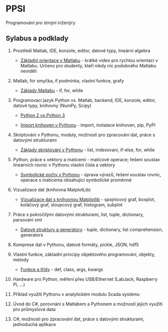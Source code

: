 # PPSI
Programování pro strojní inženýry

## Sylabus a podklady

1. Prostředí Matlab, IDE, konzole, editor, datové typy, lineární algebra

    * [Základní orientace v Matlabu](podklady/video/matlab_zaklady.md) - krátké video pro rychlou orientaci v Matlabu. Určeno pro studenty, kteří nikdy nic podobného Matlabu neviděli

1. Matlab, for smyčka, if podmínka, vlastní funkce, grafy

    * [Základy Matlabu](podklady/markdown/zaklady_matlabu.md) - if, for, while

1. Programovací jazyk Python vs. Matlab, backend, IDE, konzole, editor, datové typy, knihovny (NumPy, Scipy)

    * [Python 2 vs Python 3](podklady/notebooks/python3_vs_python2.ipynb)
    
    * [Import knihoven v Pythonu](podklady/notebooks/python_imports.ipynb) - import, instalace knihoven, pip, PyPI

1. Skriptování v Pythonu, moduly, možnosti pro zpracování dat, práce s datovými strukturami

    * [Základy skriptování v Pythonu](podklady/notebooks/skriptovani_v_pythonu.ipynb) - list, indexovaní, if-else, for, while

1. Python, práce s vektory a maticemi - maticové operace; řešení soustav lineárních rovnic v Pythonu vlastní čísla a vektory

    * [Symbolické počty v Pythonu](podklady/notebooks/symbolicke-pocty.ipynb) - úprava výrazů, řešení soustav rovnic, operace s maticema obsahujicí symbolické proměnné

1. Vizualizace dat (knihovna MatplotLib)

    * [Vizualizace dat s knihovnou Matplotlib](podklady/notebooks/matplotlib.ipynb) - spojnicový graf, boxplot, koláčový graf, sloupcový graf, histogram, subplot

1. Práce s pokročilými datovými strukturami, list, tuple, dictionary, parsování xml

    * [Datové struktury a generátory](podklady/notebooks/datove_struktury.ipynb) - tuple, dictionary, list comprehension, generators

1. Komprese dat v Pythonu, datové formáty, pickle, JSON, hdf5

1. Vlastní funkce, základní principy objektového programování, objekty, metody

    * [Funkce a třídy](podklady/notebooks/funkce_a_tridy.ipynb) - def, class, args, kwargs

1. Hardware pro Python, měření přes USB/Ethernet (LabJack, Raspberry Pi, …)

1. Příklad využití Pythonu v analytickém modulu Scada systému

1. Úvod do C#, porovnání s Matlabem a Pythonem a možností jejich využití pro průmyslová data

1. C#, možnosti pro zpracování dat, práce s datovými strukturami, jednoduchá aplikace



